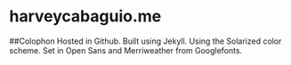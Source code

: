 harveycabaguio.me
=================

##Colophon
Hosted in Github. Built using Jekyll. Using the Solarized color scheme. Set in Open Sans and Merriweather from Googlefonts.